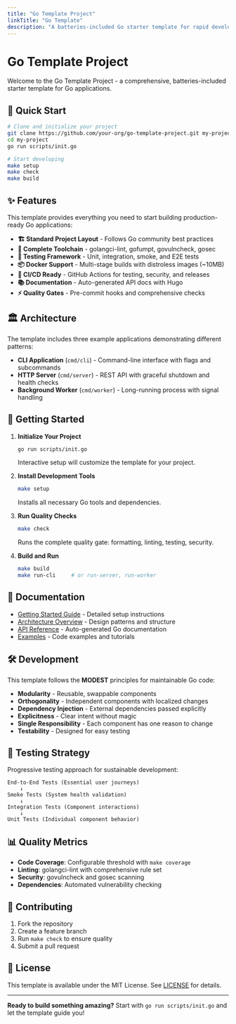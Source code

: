 ```yaml
---
title: "Go Template Project"
linkTitle: "Go Template"
description: "A batteries-included Go starter template for rapid development"
---
```


# Go Template Project

Welcome to the Go Template Project - a comprehensive, batteries-included starter template for Go applications.

## 🚀 Quick Start

```bash
# Clone and initialize your project
git clone https://github.com/your-org/go-template-project.git my-project
cd my-project
go run scripts/init.go

# Start developing
make setup
make check
make build
```

## ✨ Features

This template provides everything you need to start building production-ready Go applications:

- **🏗️ Standard Project Layout** - Follows Go community best practices
- **🔧 Complete Toolchain** - golangci-lint, gofumpt, govulncheck, gosec
- **🧪 Testing Framework** - Unit, integration, smoke, and E2E tests
- **📦 Docker Support** - Multi-stage builds with distroless images (~10MB)
- **🚀 CI/CD Ready** - GitHub Actions for testing, security, and releases
- **📚 Documentation** - Auto-generated API docs with Hugo
- **⚡ Quality Gates** - Pre-commit hooks and comprehensive checks

## 🏛️ Architecture

The template includes three example applications demonstrating different patterns:

- **CLI Application** (`cmd/cli`) - Command-line interface with flags and subcommands
- **HTTP Server** (`cmd/server`) - REST API with graceful shutdown and health checks
- **Background Worker** (`cmd/worker`) - Long-running process with signal handling

## 🎯 Getting Started

1. **Initialize Your Project**
   ```bash
   go run scripts/init.go
   ```
   Interactive setup will customize the template for your project.

2. **Install Development Tools**
   ```bash
   make setup
   ```
   Installs all necessary Go tools and dependencies.

3. **Run Quality Checks**
   ```bash
   make check
   ```
   Runs the complete quality gate: formatting, linting, testing, security.

4. **Build and Run**
   ```bash
   make build
   make run-cli     # or run-server, run-worker
   ```

## 📖 Documentation

- [Getting Started Guide](docs/getting-started/) - Detailed setup instructions
- [Architecture Overview](docs/architecture/) - Design patterns and structure
- [API Reference](api/) - Auto-generated Go documentation
- [Examples](examples/) - Code examples and tutorials

## 🛠️ Development

This template follows the **MODEST** principles for maintainable Go code:

- **Modularity** - Reusable, swappable components
- **Orthogonality** - Independent components with localized changes
- **Dependency Injection** - External dependencies passed explicitly
- **Explicitness** - Clear intent without magic
- **Single Responsibility** - Each component has one reason to change
- **Testability** - Designed for easy testing

## 🧪 Testing Strategy

Progressive testing approach for sustainable development:

```
End-to-End Tests (Essential user journeys)
    ↓
Smoke Tests (System health validation)
    ↓
Integration Tests (Component interactions)
    ↓
Unit Tests (Individual component behavior)
```

## 📊 Quality Metrics

- **Code Coverage**: Configurable threshold with `make coverage`
- **Linting**: golangci-lint with comprehensive rule set
- **Security**: govulncheck and gosec scanning
- **Dependencies**: Automated vulnerability checking

## 🤝 Contributing

1. Fork the repository
2. Create a feature branch
3. Run `make check` to ensure quality
4. Submit a pull request

## 📝 License

This template is available under the MIT License. See [LICENSE](LICENSE) for details.

---

**Ready to build something amazing?** Start with `go run scripts/init.go` and let the template guide you!
